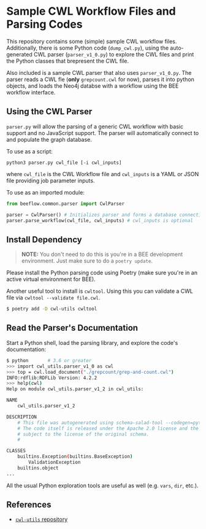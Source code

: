 # Sample CWL Workflow Files and Parsing Codes

This repository contains some (simple) sample CWL workflow
files. Additionally, there is some Python code (`dump_cwl.py`), using
the auto-generated CWL parser (`parser_v1_0.py`) to explore the CWL
files and print the Python classes that brepresent the CWL file.

Also included is a sample CWL parser that also uses
`parser_v1_0.py`. The parser reads a CWL fle (**only** `grepcount.cwl`
for now), parses it into python objects, and loads the Neo4j databse
with a workflow using the BEE workflow interface.

## Using the CWL Parser

`parser.py` will allow the parsing of a generic CWL workflow with basic support and no JavaScript
support. The parser will automatically connect to and populate the graph database.

To use as a script:

`python3 parser.py cwl_file [-i cwl_inputs]`

where `cwl_file` is the CWL Workflow file and `cwl_inputs` is a YAML or JSON file providing
job parameter inputs.

To use as an imported module:

```py
from beeflow.common.parser import CwlParser

parser = CwlParser() # Initializes parser and forms a database connection
parser.parse_workflow(cwl_file, cwl_inputs) # cwl_inputs is optional
```

## Install Dependency

> **NOTE:** You don't need to do this is you're in a BEE development
> environment. Just make sure to do a `poetry update`.

Please install the Python parsing code using Poetry (make sure you're in an
active virtual environment for BEE).

Another useful tool to install is `cwltool`. Using this you can
validate a CWL file via `cwltool --validate file.cwl`.

```sh
$ poetry add -D cwl-utils cwltool
```

## Read the Parser's Documentation

Start a Python shell, load the parsing library, and explore the code's
documentation:

```sh
$ python       # 3.6 or greater
>>> import cwl_utils.parser_v1_0 as cwl
>>> top = cwl.load_document("./grepcount/grep-and-count.cwl")
INFO:rdflib:RDFLib Version: 4.2.2
>>> help(cwl)
Help on module cwl_utils.parser_v1_2 in cwl_utils:

NAME
    cwl_utils.parser_v1_2

DESCRIPTION
    # This file was autogenerated using schema-salad-tool --codegen=python
    # The code itself is released under the Apache 2.0 license and the help text is
    # subject to the license of the original schema.
    #

CLASSES
    builtins.Exception(builtins.BaseException)
        ValidationException
    builtins.object
...
```

All the usual Python exploration tools are useful as well (e.g. `vars`, `dir`,
etc.).

## References

- [`cwl-utils` repository](https://github.com/common-workflow-language/cwl-utils)

